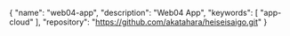 {
  "name": "web04-app",
  "description": "Web04 App",
  "keywords": [
    "app-cloud"
  ],
  "repository": "https://github.com/akatahara/heiseisaigo.git"
}
